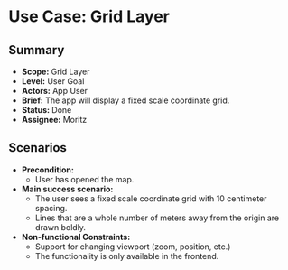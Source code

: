 # Use Case: Grid Layer

## Summary

- **Scope:** Grid Layer
- **Level:** User Goal
- **Actors:** App User
- **Brief:** The app will display a fixed scale coordinate grid.
- **Status:** Done
- **Assignee:** Moritz

## Scenarios

- **Precondition:**
    - User has opened the map.
- **Main success scenario:**
    - The user sees a fixed scale coordinate grid with 10 centimeter spacing.
    - Lines that are a whole number of meters away from the origin are drawn boldly.
- **Non-functional Constraints:**
    - Support for changing viewport (zoom, position, etc.)
    - The functionality is only available in the frontend.